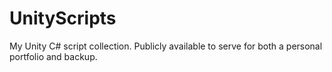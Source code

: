 # UnityScripts
My Unity C# script collection. Publicly available to serve for both a personal portfolio and backup.
